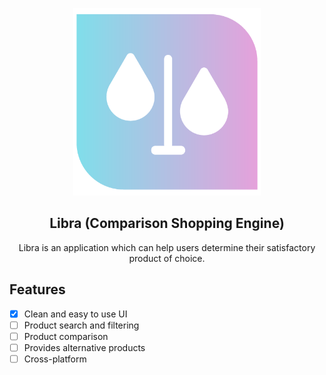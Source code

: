 <p align="center">
  <a href="https://github.com/https://github.com/Tomas-Per/ComparisonShoppingEngine">
    <img src="Images/png/libra500.png" alt="Logo" width="300" height="300">
  </a>
</p>

<h2 align="center">Libra (Comparison Shopping Engine)</h2>
<p align="center">
  Libra is an application which can help users determine their satisfactory product of choice.
</p>

## Features
- [x] Clean and easy to use UI
- [ ] Product search and filtering
- [ ] Product comparison
- [ ] Provides alternative products
- [ ] Cross-platform
